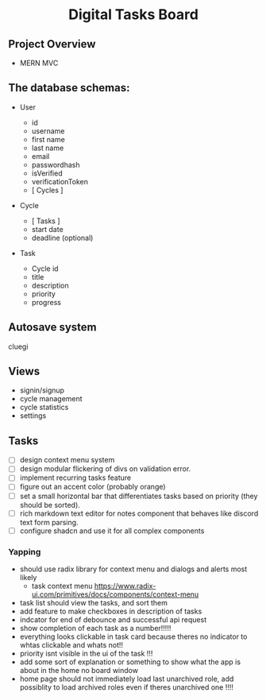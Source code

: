 <h1 align="center"><strong>Digital Tasks Board</strong></h1>

## Project Overview

- MERN MVC

## The database schemas:

- User

  - id
  - username
  - first name
  - last name
  - email
  - passwordhash
  - isVerified
  - verificationToken
  - [ Cycles ]

- Cycle

  - [ Tasks ]
  - start date
  - deadline (optional)

- Task

  - Cycle id
  - title
  - description
  - priority
  - progress

## Autosave system

cluegi

## Views

- signin/signup
- cycle management
- cycle statistics
- settings

## Tasks

- [ ] design context menu system
- [ ] design modular flickering of divs on validation error.
- [ ] implement recurring tasks feature
- [ ] figure out an accent color (probably orange)
- [ ] set a small horizontal bar that differentiates tasks based on priority (they should be sorted).
- [ ] rich markdown text editor for notes component that behaves like discord text form parsing.
- [ ] configure shadcn and use it for all complex components

### Yapping

- should use radix library for context menu and dialogs and alerts most likely
  - task context menu https://www.radix-ui.com/primitives/docs/components/context-menu
- task list should view the tasks, and sort them
- add feature to make checkboxes in description of tasks
- indcator for end of debounce and successful api request
- show completion of each task as a number!!!!!
- everything looks clickable in task card because theres no indicator to whtas clickable and whats not!!
- priority isnt visible in the ui of the task !!!
- add some sort of explanation or something to show what the app is about in the home no board window
- home page should not immediately load last unarchived role, add possiblity to load archived roles even if theres unarchived one !!!!

